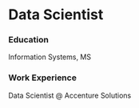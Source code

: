 # Data Scientist

### Education
Information Systems, MS

### Work Experience
Data Scientist @ Accenture Solutions
